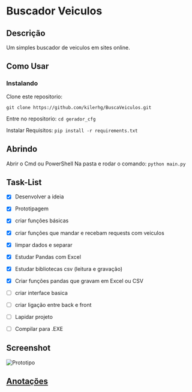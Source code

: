 # Buscador Veiculos

## Descrição

Um simples buscador de veiculos em sites online.

## Como Usar

### Instalando
Clone este repositorio:

```git clone https://github.com/kilerhg/BuscaVeiculos.git```

Entre no repositorio:
```cd gerador_cfg```

Instalar Requisitos:
```pip install -r requirements.txt```

## Abrindo

Abrir o Cmd ou PowerShell Na pasta e rodar o comando: ```python main.py```

## Task-List

- [X] Desenvolver a ideia
- [X] Prototipagem
- [X] criar funções básicas
- [X] criar funções que mandar e recebam requests com veiculos
- [X] limpar dados e separar
- [X] Estudar Pandas com Excel
- [X] Estudar bibliotecas csv (leitura e gravação)
- [X] Criar funções pandas que gravam em Excel ou CSV
- [ ] criar interface basica
- [ ] criar ligação entre back e front
- [ ] Lapidar projeto
- [ ] Compilar para .EXE


## Screenshot

![Prototipo](./base_programa.png)

## [Anotações](./NOTEPAD.md)
